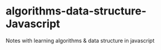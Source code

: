 # algorithms-data-structure-Javascript
Notes with learning algorithms &amp; data structure in javascript
